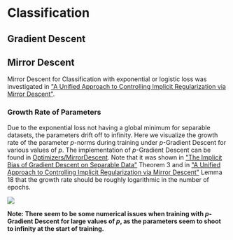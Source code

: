 # Classification 
## Gradient Descent 

## Mirror Descent 
Mirror Descent for Classification with exponential or logistic loss was investigated in ["A Unified Approach to Controlling Implicit Regularization via Mirror Descent"](https://arxiv.org/pdf/2306.13853v1.pdf). 
### Growth Rate of Parameters  
Due to the exponential loss not having a global minimum for separable datasets, the parameters drift off to infinity. 
Here we visualize the growth rate of the parameter $p$-norms during training under $p$-Gradient Descent for various values of $p$. The implementation of $p$-Gradient Descent can be found in [Optimizers/MirrorDescent](https://github.com/fekonrad/Implicit-Bias/blob/main/Optimizers/MirrorDescent.py).
Note that it was shown in ["The Implicit Bias of Gradient Descent on Separable Data"](https://arxiv.org/pdf/1710.10345.pdf) Theorem 3 and in ["A Unified Approach to Controlling Implicit Regularization via Mirror Descent"](https://arxiv.org/pdf/2306.13853v1.pdf)
Lemma 18 that the growth rate should be roughly logarithmic in the number of epochs. 

![](ParameterGrowthLinearModel.png)

**Note: There seem to be some numerical issues when training with $p$-Gradient Descent for large values of $p$, as the parameters seem to shoot to infinity at the start of training.** 
